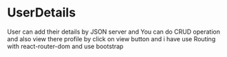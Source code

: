 # UserDetails

User can add their details by JSON server and You can do CRUD operation and also view there profile by click on view button and i have use Routing with react-router-dom and use bootstrap


